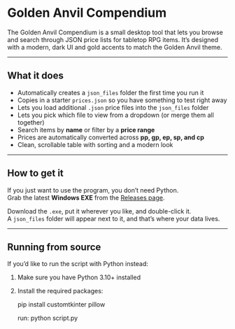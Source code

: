 # Golden Anvil Compendium

The Golden Anvil Compendium is a small desktop tool that lets you browse and search through JSON price lists for tabletop RPG items. It’s designed with a modern, dark UI and gold accents to match the Golden Anvil theme.

---

## What it does

- Automatically creates a `json_files` folder the first time you run it  
- Copies in a starter `prices.json` so you have something to test right away  
- Lets you load additional `.json` price files into the `json_files` folder  
- Lets you pick which file to view from a dropdown (or merge them all together)  
- Search items by **name** or filter by a **price range**  
- Prices are automatically converted across **pp, gp, ep, sp, and cp**  
- Clean, scrollable table with sorting and a modern look

---

## How to get it

If you just want to use the program, you don’t need Python.  
Grab the latest **Windows EXE** from the [Releases page](../../releases).  

Download the `.exe`, put it wherever you like, and double-click it.  
A `json_files` folder will appear next to it, and that’s where your data lives.  

---

## Running from source

If you’d like to run the script with Python instead:

1. Make sure you have Python 3.10+ installed  
2. Install the required packages:

   
   pip install customtkinter pillow


   run: python script.py
